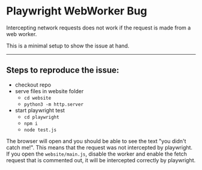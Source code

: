 # Playwright WebWorker Bug

Intercepting network requests does not work if the request is made from a web worker.

This is a minimal setup to show the issue at hand.

---

## Steps to reproduce the issue:

- checkout repo
- serve files in website folder
  - `cd website`
  - `python3 -m http.server`
- start playwright test
  - `cd playwright`
  - `npm i`
  - `node test.js`

The browser will open and you should be able to see the text "you didn't catch me!". This means that the request was not intercepted by playwright. If you open the `website/main.js`, disable the worker and enable the fetch request that is commented out, it will be intercepted correctly by playwright.
